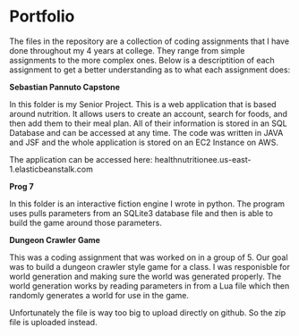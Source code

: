 # Portfolio
The files in the repository are a collection of coding assignments that I have done throughout my 4 years at college. They range from simple assignments to the more complex ones. Below is a descriptition of each assignment to get a better understanding as to what each assignment does:


**Sebastian Pannuto Capstone**

In this folder is my Senior Project. This is a web application that is based around nutrition. It allows users to create an account, search for foods, and then add them to their meal plan. All of their information is stored in an SQL Database and can be accessed at any time. The code was written in JAVA and JSF and the whole application is stored on an EC2 Instance on AWS. 

The application can be accessed here: healthnutritionee.us-east-1.elasticbeanstalk.com

**Prog 7**

In this folder is an interactive fiction engine I wrote in python. The program uses pulls parameters from an SQLite3 database file and then is able to build the game around those parameters. 

**Dungeon Crawler Game**

This was a coding assignment that was worked on in a group of 5. Our goal was to build a dungeon crawler style game for a class. I was responisble for world generation and making sure the world was generated properly. The world generation works by reading parameters in from a Lua file which then randomly generates a world for use in the game.

Unfortunately the file is way too big to upload directly on github. So the zip file is uploaded instead.

